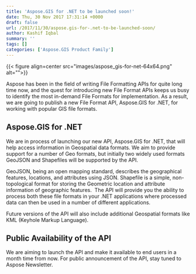 ```yaml
---
title: 'Aspose.GIS for .NET to be launched soon!'
date: Thu, 30 Nov 2017 17:31:14 +0000
draft: false
url: /2017/11/30/aspose.gis-for-.net-to-be-launched-soon/
author: Kashif Iqbal
summary: ''
tags: []
categories: ['Aspose.GIS Product Family']
---
```




{{< figure align=center src="images/aspose_gis-for-net-64x64.png" alt="">}}


Aspose has been in the field of writing File Formatting APIs for quite long time now, and the quest for introducing new File Format APIs keeps us busy to identify the most in-demand File Formats for implementation. As a result, we are going to publish a new File Format API, Aspose.GIS for .NET, for working with popular GIS file formats.

## Aspose.GIS for .NET

We are in process of launching our new API, Aspose.GIS for .NET, that will help access information in Geospatial data formats. We aim to provide support for a number of Geo formats, but initially two widely used formats GeoJSON and Shapefiles will be supported by the API.

GeoJSON, being an open mapping standard, describes the geographical features, locations, and attributes using JSON. Shapefile is a simple, non-topological format for storing the Geometric location and attribute information of geographic features.  The API will provide you the ability to process both these file formats in your .NET applications where processed data can then be used in a number of different applications.

Future versions of the API will also include additional Geospatial formats like KML (Keyhole Markup Language).

## Public Availability of the API

We are aiming to launch the API and make it available to end users in a month time from now. For public announcement of the API, stay tuned to Aspose Newsletter.








